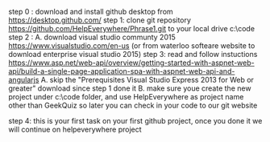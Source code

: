 step 0 : download and install github desktop from https://desktop.github.com/
step 1:  clone git repository https://github.com/HelpEverywhere/Phrase1.git to your local drive c:\code
step 2 : 
  A. download visual studio communty 2015  https://www.visualstudio.com/en-us
  (or from waterloo softeare website to download enterprise visual studio 2015)
step 3: read and follow instuctions
https://www.asp.net/web-api/overview/getting-started-with-aspnet-web-api/build-a-single-page-application-spa-with-aspnet-web-api-and-angularjs
	A. skip the "Prerequisites Visual Studio Express 2013 for Web or greater" download since step 1 done it
	B. make sure youe create the new project under c:\code folder, and use HelpEverywhere as project name other than GeekQuiz so later you can check in your code to our git website

step 4: this is your first task on your first github project, once you done it we will continue on helpeverywhere project


